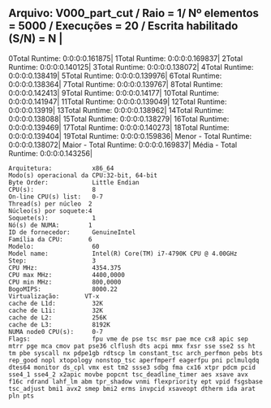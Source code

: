 Arquivo: V000_part_cut / Raio = 1/ Nº elementos = 5000 / Execuções = 20 / Escrita habilitado (S/N) = N |
-------------------------------------------------------------------------------------------
0Total Runtime: 0:0:0:0.161875|
1Total Runtime: 0:0:0:0.169837|
2Total Runtime: 0:0:0:0.140125|
3Total Runtime: 0:0:0:0.138072|
4Total Runtime: 0:0:0:0.138419|
5Total Runtime: 0:0:0:0.139976|
6Total Runtime: 0:0:0:0.138364|
7Total Runtime: 0:0:0:0.139767|
8Total Runtime: 0:0:0:0.142413|
9Total Runtime: 0:0:0:0.14177|
10Total Runtime: 0:0:0:0.141947|
11Total Runtime: 0:0:0:0.139049|
12Total Runtime: 0:0:0:0.13919|
13Total Runtime: 0:0:0:0.138962|
14Total Runtime: 0:0:0:0.138088|
15Total Runtime: 0:0:0:0.138279|
16Total Runtime: 0:0:0:0.139469|
17Total Runtime: 0:0:0:0.140273|
18Total Runtime: 0:0:0:0.139404|
19Total Runtime: 0:0:0:0.159836|
Menor - Total Runtime: 0:0:0:0.138072|
Maior - Total Runtime: 0:0:0:0.169837|
Média - Total Runtime: 0:0:0:0.143256|
```<code>
Arquitetura:           x86_64
Modo(s) operacional da CPU:32-bit, 64-bit
Byte Order:            Little Endian
CPU(s):                8
On-line CPU(s) list:   0-7
Thread(s) per núcleo  2
Núcleo(s) por soquete:4
Soquete(s):            1
Nó(s) de NUMA:        1
ID de fornecedor:      GenuineIntel
Família da CPU:       6
Modelo:                60
Model name:            Intel(R) Core(TM) i7-4790K CPU @ 4.00GHz
Step:                  3
CPU MHz:               4354.375
CPU max MHz:           4400,0000
CPU min MHz:           800,0000
BogoMIPS:              8000.22
Virtualização:       VT-x
cache de L1d:          32K
cache de L1i:          32K
cache de L2:           256K
cache de L3:           8192K
NUMA node0 CPU(s):     0-7
Flags:                 fpu vme de pse tsc msr pae mce cx8 apic sep mtrr pge mca cmov pat pse36 clflush dts acpi mmx fxsr sse sse2 ss ht tm pbe syscall nx pdpe1gb rdtscp lm constant_tsc arch_perfmon pebs bts rep_good nopl xtopology nonstop_tsc aperfmperf eagerfpu pni pclmulqdq dtes64 monitor ds_cpl vmx est tm2 ssse3 sdbg fma cx16 xtpr pdcm pcid sse4_1 sse4_2 x2apic movbe popcnt tsc_deadline_timer aes xsave avx f16c rdrand lahf_lm abm tpr_shadow vnmi flexpriority ept vpid fsgsbase tsc_adjust bmi1 avx2 smep bmi2 erms invpcid xsaveopt dtherm ida arat pln pts

